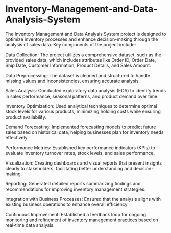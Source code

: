 # Inventory-Management-and-Data-Analysis-System

The Inventory Management and Data Analysis System project is designed to optimize inventory processes and enhance decision-making through the analysis of sales data. Key components of the project include:

Data Collection: The project utilizes a comprehensive dataset, such as the provided sales data, which includes attributes like Order ID, Order Date, Ship Date, Customer Information, Product Details, and Sales Amount.

Data Preprocessing: The dataset is cleaned and structured to handle missing values and inconsistencies, ensuring accurate analysis.

Sales Analysis: Conducted exploratory data analysis (EDA) to identify trends in sales performance, seasonal patterns, and product demand over time.

Inventory Optimization: Used analytical techniques to determine optimal stock levels for various products, minimizing holding costs while ensuring product availability.

Demand Forecasting: Implemented forecasting models to predict future sales based on historical data, helping businesses plan for inventory needs effectively.

Performance Metrics: Established key performance indicators (KPIs) to evaluate inventory turnover rates, stock levels, and sales performance.

Visualization: Creating dashboards and visual reports that present insights clearly to stakeholders, facilitating better understanding and decision-making.

Reporting: Generated detailed reports summarizing findings and recommendations for improving inventory management strategies.

Integration with Business Processes: Ensured that the analysis aligns with existing business operations to enhance overall efficiency.

Continuous Improvement: Established a feedback loop for ongoing monitoring and refinement of inventory management practices based on real-time data analysis.
